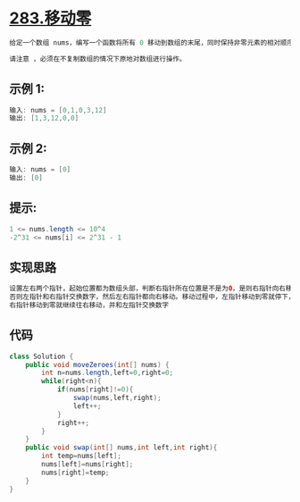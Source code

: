 # [283.移动零](https://leetcode.cn/problems/move-zeroes/solution/)
```java
给定一个数组 nums，编写一个函数将所有 0 移动到数组的末尾，同时保持非零元素的相对顺序。

请注意 ，必须在不复制数组的情况下原地对数组进行操作。
```
## 示例 1:
```java
输入: nums = [0,1,0,3,12]
输出: [1,3,12,0,0]
```
## 示例 2:
```java
输入: nums = [0]
输出: [0]
```

## 提示:
```java
1 <= nums.length <= 10^4
-2^31 <= nums[i] <= 2^31 - 1
```
## 实现思路
```java
设置左右两个指针，起始位置都为数组头部，判断右指针所在位置是不是为0，是则右指针向右移动，
否则左指针和右指针交换数字，然后左右指针都向右移动。移动过程中，左指针移动到零就停下，
右指针移动到零就继续往右移动，并和左指针交换数字
```
## 代码
```java
class Solution {
    public void moveZeroes(int[] nums) {
        int n=nums.length,left=0,right=0;
        while(right<n){
            if(nums[right]!=0){
                swap(nums,left,right);
                left++;
            }
            right++;
        }
    }
    public void swap(int[] nums,int left,int right){
        int temp=nums[left];
        nums[left]=nums[right];
        nums[right]=temp;
    }
}
```
